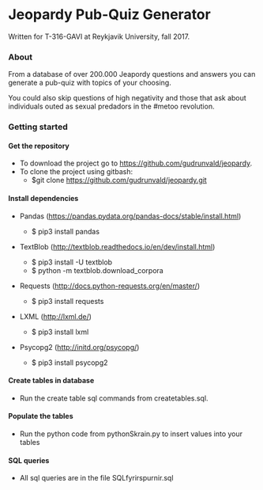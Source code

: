# Jeopardy Pub-Quiz Generator

Written for T-316-GAVI at Reykjavik University, fall 2017.

### About
From a database of over 200.000 Jeapordy questions and answers you can generate a pub-quiz with topics of your choosing.

You could also skip questions of high negativity and those that ask about individuals outed as sexual predadors in the #metoo revolution.


### Getting started

#### Get the repository
* To download the project go to https://github.com/gudrunvald/jeopardy.
* To clone the project using gitbash:
	* $git clone https://github.com/gudrunvald/jeopardy.git

#### Install dependencies
* Pandas (https://pandas.pydata.org/pandas-docs/stable/install.html)
	* $ pip3 install pandas

* TextBlob (http://textblob.readthedocs.io/en/dev/install.html)
	* $ pip3 install -U textblob
	* $ python -m textblob.download_corpora

* Requests (http://docs.python-requests.org/en/master/)
	* $ pip3 install requests

* LXML (http://lxml.de/)
	* $ pip3 install lxml

* Psycopg2 (http://initd.org/psycopg/)
	* $ pip3 install psycopg2 

#### Create tables in database
* Run the create table sql commands from createtables.sql.

#### Populate the tables
* Run the python code from pythonSkrain.py to insert values into your tables

#### SQL queries
* All sql queries are in the file SQLfyrirspurnir.sql